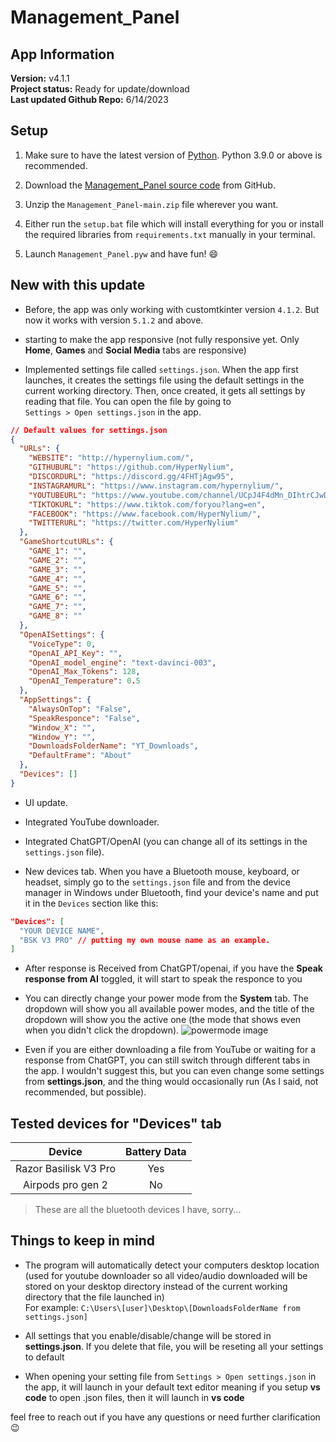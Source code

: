 

# Management_Panel

## App Information

**Version:** v4.1.1\
**Project status:** Ready for update/download\
**Last updated Github Repo:** 6/14/2023

## Setup

1. Make sure to have the latest version of [Python](https://www.python.org/downloads/). Python 3.9.0 or above is recommended.

2. Download the [Management_Panel source code](https://github.com/HyperNylium/Management_Panel/archive/refs/heads/main.zip) from GitHub.

3. Unzip the `Management_Panel-main.zip` file wherever you want.

4. Either run the `setup.bat` file which will install everything for you or install the required libraries from `requirements.txt` manually in your terminal.

5. Launch `Management_Panel.pyw` and have fun! 😄

## New with this update

- Before, the app was only working with customtkinter version `4.1.2`. But now it works with version `5.1.2` and above.

- starting to make the app responsive (not fully responsive yet. Only **Home**, **Games** and **Social Media** tabs are responsive)

- Implemented settings file called `settings.json`. When the app first launches, it creates the settings file using the default settings in the current working directory. Then, once created, it gets all settings by reading that file. You can open the file by going to\
`Settings > Open settings.json` in the app.
```json
// Default values for settings.json
{
  "URLs": {
    "WEBSITE": "http://hypernylium.com/",
    "GITHUBURL": "https://github.com/HyperNylium",
    "DISCORDURL": "https://discord.gg/4FHTjAgw95",
    "INSTAGRAMURL": "https://www.instagram.com/hypernylium/",
    "YOUTUBEURL": "https://www.youtube.com/channel/UCpJ4F4dMn_DIhtrCJwDUK2A",
    "TIKTOKURL": "https://www.tiktok.com/foryou?lang=en",
    "FACEBOOK": "https://www.facebook.com/HyperNylium/",
    "TWITTERURL": "https://twitter.com/HyperNylium"
  },
  "GameShortcutURLs": {
    "GAME_1": "",
    "GAME_2": "",
    "GAME_3": "",
    "GAME_4": "",
    "GAME_5": "",
    "GAME_6": "",
    "GAME_7": "",
    "GAME_8": ""
  },
  "OpenAISettings": {
    "VoiceType": 0,
    "OpenAI_API_Key": "",
    "OpenAI_model_engine": "text-davinci-003",
    "OpenAI_Max_Tokens": 128,
    "OpenAI_Temperature": 0.5
  },
  "AppSettings": {
    "AlwaysOnTop": "False",
    "SpeakResponce": "False",
    "Window_X": "",
    "Window_Y": "",
    "DownloadsFolderName": "YT_Downloads",
    "DefaultFrame": "About"
  },
  "Devices": []
}
```

- UI update.

- Integrated YouTube downloader.

- Integrated ChatGPT/OpenAI (you can change all of its settings in the `settings.json` file).

- New devices tab. When you have a Bluetooth mouse, keyboard, or headset, simply go to the `settings.json` file and from the device manager in Windows under Bluetooth, find your device's name and put it in the `Devices` section like this:

```json
"Devices": [
  "YOUR DEVICE NAME",
  "BSK V3 PRO" // putting my own mouse name as an example.
] 
```

- After response is Received from ChatGPT/openai, if you have the **Speak response from AI** toggled, it will start to speak the responce to you

- You can directly change your power mode from the **System** tab. The dropdown will show you all available power modes, and the title of the dropdown will show you the active one (the mode that shows even when you didn't click the dropdown).
![powermode image](https://raw.githubusercontent.com/HyperNylium/Management_Panel/main/assets/Help/powermode.png)

- Even if you are either downloading a file from YouTube or waiting for a response from ChatGPT, you can still switch through different tabs in the app. I wouldn't suggest this, but you can even change some settings from **settings.json**, and the thing would occasionally run (As I said, not recommended, but possible).

## Tested devices for "Devices" tab

|         Device          | Battery Data |
|:-----------------------:|:------------:|
| Razor Basilisk V3 Pro   |     Yes      |
| Airpods pro gen 2       |      No      |
> These are all the bluetooth devices I have, sorry...

## Things to keep in mind
- The program will automatically detect your computers desktop location (used for youtube downloader so all video/audio downloaded will be stored on your desktop directory instead of the current working directory that the file launched in)<br> For example: `C:\Users\[user]\Desktop\[DownloadsFolderName from settings.json]`

- All settings that you enable/disable/change will be stored in **settings.json**. If you delete that file, you will be reseting all your settings to default

- When opening your setting file from `Settings > Open settings.json` in the app, it will launch in your default text editor meaning if you setup **vs code** to open .json files, then it will launch in **vs code**

feel free to reach out if you have any questions or need further clarification 😉
